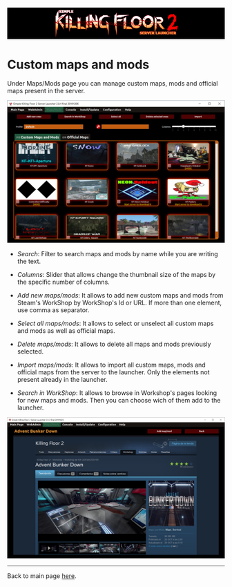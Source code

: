 ![Logo](images/kf2banner.png)

# Custom maps and mods

Under Maps/Mods page you can manage custom maps, mods and official maps present in the server.

![Launcher screenshot](images/screenshot04.png)

* _Search_: Filter to search maps and mods by name while you are writing the text.

* _Columns_: Slider that allows change the thumbnail size of the maps by the specific number of columns.

* _Add new maps/mods_: It allows to add new custom maps and mods from Steam's WorkShop by WorkShop's Id or URL. If more than one element, use comma as separator.

* _Select all maps/mods_: It allows to select or unselect all custom maps and mods as well as official maps.

* _Delete maps/mods_: It allows to delete all maps and mods previously selected.

* _Import maps/mods_: It allows to import all custom maps, mods and official maps from the server to the launcher. Only the elements not present already in the launcher.

* _Search in WorkShop_: It allows to browse in Workshop's pages looking for new maps and mods. Then you can choose wich of them add to the launcher.

![Launcher screenshot](images/screenshot05.png)

---
Back to main page [here](../README.md).